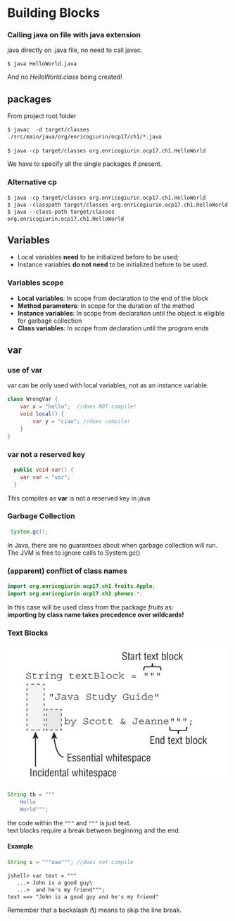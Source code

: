 # Building Blocks
### Calling java on file with java extension
java directly on .java file, no need to call javac.
```shell
$ java HelloWorld.java
```
And no _HelloWorld.class_ being created!
## packages
From project root folder
```shell
$ javac  -d target/classes  ./src/main/java/org/enricogiurin/ocp17/ch1/*.java

$ java -cp target/classes org.enricogiurin.ocp17.ch1.HelloWorld
```
We have to specify all the single packages if present.

### Alternative cp
```shell
$ java -cp target/classes org.enricogiurin.ocp17.ch1.HelloWorld
$ java -classpath target/classes org.enricogiurin.ocp17.ch1.HelloWorld
$ java --class-path target/classes org.enricogiurin.ocp17.ch1.HelloWorld
```
## Variables
- Local variables **need** to be initialized before to be used;
- Instance variables **do not need** to be initialized before to be used.

### Variables scope
- **Local variables**: In scope from declaration to the end of the block
- **Method parameters**: In scope for the duration of the method
- **Instance variables**: In scope from declaration until the object is eligible for garbage collection
- **Class variables**: In scope from declaration until the program ends

## var
### use of var
var can be only used with local variables, not as an instance variable.
```java
class WrongVar {
    var x = "hello";  //does NOT compile!
    void local() {
        var y = "ciao"; //does compile!
    }
}
```
### var not a reserved key
```java
  public void var() {
    var var = "var";
  }
```
This compiles as **var** is not a reserved key in java



### Garbage Collection
```java
 System.gc();
```
In Java, there are no guarantees about when garbage collection will run. 
The JVM is free to ignore calls to System.gc()

### (apparent) conflict of class names
```java
import org.enricogiurin.ocp17.ch1.fruits.Apple;
import org.enricogiurin.ocp17.ch1.phones.*;

```
In this case will be used class from the package _fruits_ as:  
**importing by class name takes precedence over wildcards!**

### Text Blocks
![Text Blocks](images/TextBlocks.png)
```java
String tb = """
    Hello
    World""";
```
the code within the `"""` and `"""` is just text.   
text blocks require a break between beginning and the end.
#### Example
```java
String s = """aaa"""; //does not compile
```

```shell
jshell> var text = """
   ...> John is a good guy\
   ...>  and he's my friend""";
text ==> "John is a good guy and he's my friend"
```
Remember that a backslash (**\\**) means to skip the line break.